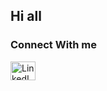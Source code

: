 ## Hi all
### Connect With me
<p align="left">
<a href="https://www.linkedin.com/in/kpvivek/" target="blank">
    <img align="center" src="https://raw.githubusercontent.com/rahuldkjain/github-profile-readme-generator/master/src/images/icons/Social/linked-in-alt.svg" alt="LinkedIn Profile" height="30" width="40" />
</a>
</p>

